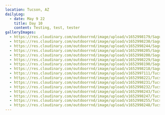 ```yaml
---
location: Tucson, AZ
dailyLog:
  - date: May 9 22
    title: Day 10
    content: Testing, test, tester
galleryImages:
  - https://res.cloudinary.com/outdoorrnd/image/upload/v1652998179/SaguaroNPW.1_mvpe5g.jpg
  - https://res.cloudinary.com/outdoorrnd/image/upload/v1652998230/SaguaroNPW.2_lb0ogh.jpg
  - https://res.cloudinary.com/outdoorrnd/image/upload/v1652998244/SaguaroNPW.3_smuxtv.jpg
  - https://res.cloudinary.com/outdoorrnd/image/upload/v1652998205/SaguaroNPW.4_uthywu.jpg
  - https://res.cloudinary.com/outdoorrnd/image/upload/v1652998200/SaguaroNPW.5_kj1lze.jpg
  - https://res.cloudinary.com/outdoorrnd/image/upload/v1652998229/SaguaroNPW.6_j0zhnt.jpg
  - https://res.cloudinary.com/outdoorrnd/image/upload/v1652998190/SaguaroNPW.7_ypflb9.jpg
  - https://res.cloudinary.com/outdoorrnd/image/upload/v1652998218/SaguaroNPW.8_tesl6y.jpg
  - https://res.cloudinary.com/outdoorrnd/image/upload/v1652997111/Tucson.1_scrkde.jpg
  - https://res.cloudinary.com/outdoorrnd/image/upload/v1652998221/Tucson.2_lpcwoz.jpg
  - https://res.cloudinary.com/outdoorrnd/image/upload/v1652998231/Tucson.3_df15tj.jpg
  - https://res.cloudinary.com/outdoorrnd/image/upload/v1652998232/Tucson.4_qey90z.jpg
  - https://res.cloudinary.com/outdoorrnd/image/upload/v1652998243/Tucson.5_urf8ca.jpg
  - https://res.cloudinary.com/outdoorrnd/image/upload/v1652998247/Tucson.6_dqbbqp.jpg
  - https://res.cloudinary.com/outdoorrnd/image/upload/v1652998255/Tucson.7_f3xu4a.jpg
  - https://res.cloudinary.com/outdoorrnd/image/upload/v1652998248/Tucson.8_kgksft.jpg
---
```

